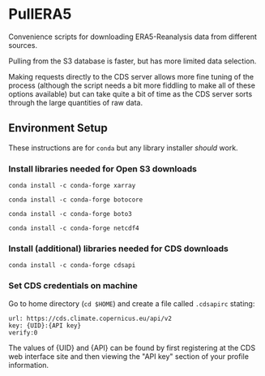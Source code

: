 # PullERA5
Convenience scripts for downloading ERA5-Reanalysis data from different sources.

Pulling from the S3 database is faster, but has more limited data selection.

Making requests directly to the CDS server allows more fine tuning of the process (although the script needs a bit more fiddling to make all of these options available) but can take quite a bit of time as the CDS server sorts through the large quantities of raw data. 

## Environment Setup
These instructions are for `conda` but any library installer _should_ work.

### Install libraries needed for Open S3 downloads

`conda install -c conda-forge xarray`

`conda install -c conda-forge botocore`

`conda install -c conda-forge boto3`

`conda install -c conda-forge netcdf4`

### Install (additional) libraries needed for CDS downloads

`conda install -c conda-forge cdsapi`

### Set CDS credentials on machine

Go to home directory (`cd $HOME`) and create a file called `.cdsapirc` stating: 

    url: https://cds.climate.copernicus.eu/api/v2
    key: {UID}:{API key}
    verify:0

The values of {UID} and {API} can be found by first registering at the CDS web interface site and then viewing the "API key" section of your profile information.